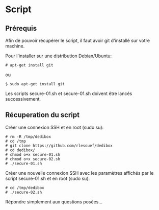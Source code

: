 # Script

## Prérequis

Afin de pouvoir récupérer le script, il faut avoir git d'installé sur votre machine.

Pour l'installer sur une distribution Debian/Ubuntu:

    # apt-get install git

ou

    $ sudo apt-get install git

Les scripts secure-01.sh et secure-01.sh doivent être lancés successivement.

## Récuperation du script

Créer une connexion SSH et en root (sudo su):

    # rm -R /tmp/dedibox
    # cd /tmp
    # git clone https://github.com/rlesouef/dedibox
    # cd dedibox/
    # chmod o+x secure-01.sh
    # chmod o+x secure-02.sh
    # ./secure-01.sh

Créer une nouvelle connexion SSH avec les paramètres affichés par le script secure-01.sh et en root (sudo su):

    # cd /tmp/dedibox
    # ./secure-02.sh

Répondre simplement aux questions posées...
